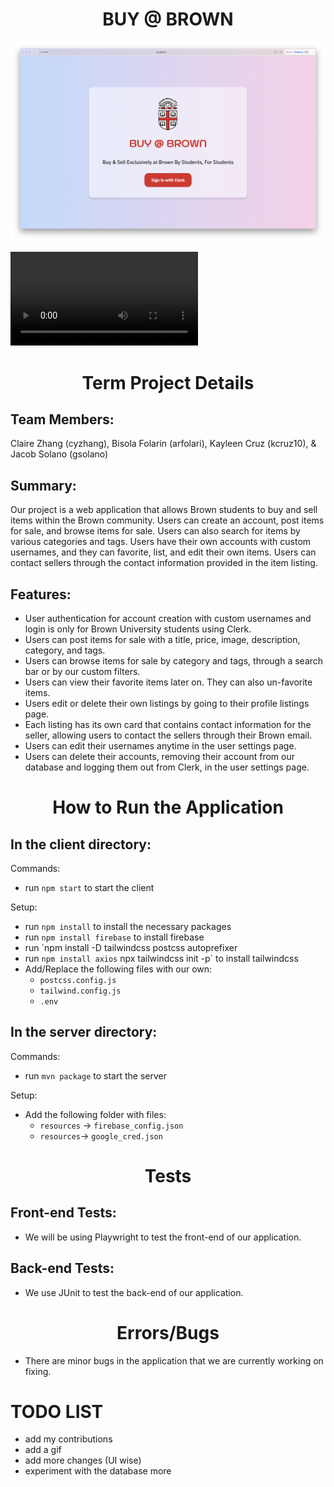 
# <div align='center'> BUY @ BROWN </div>

![Alt Text](images/BuyAtBrownLoginScreen.png)

![Demo Video](images/BuyAtBrownDemoVideo.mp4)

# <div align='center'> Term Project Details </div>

## Team Members: 
Claire Zhang (cyzhang), 
Bisola Folarin (arfolari), Kayleen Cruz (kcruz10), & Jacob Solano (gsolano)

## Summary:
Our project is a web application that allows Brown students to buy and sell items within the Brown community. Users can create an account, post items for sale, and browse items for sale. Users can also search for items by various categories and tags. Users have their own accounts with custom usernames, and they can favorite, list, and edit their own items. Users can contact sellers through the contact information provided in the item listing.

## Features:
- User authentication for account creation with custom usernames and login is only for Brown University students using Clerk. 
- Users can post items for sale with a title, price, image, description, category, and tags.
- Users can browse items for sale by category and tags, through a search bar or by our custom filters.
- Users can view their favorite items later on. They can also un-favorite items.
- Users edit or delete their own listings by going to their profile listings page. 
- Each listing has its own card that contains contact information for the seller, allowing users to contact the sellers through their Brown email. 
- Users can edit their usernames anytime in the user settings page. 
- Users can delete their accounts, removing their account from our database and logging them out from Clerk, in the user settings page.

# <div align='center'> How to Run the Application </div>

## In the client directory: 
Commands:
- run `npm start` to start the client

Setup:
- run `npm install` to install the necessary packages
- run `npm install firebase` to install firebase 
- run `npm install -D tailwindcss postcss autoprefixer
- run `npm install axios`
npx tailwindcss init -p` to install tailwindcss
- Add/Replace the following files with our own: 
    - `postcss.config.js`
    - `tailwind.config.js`
    - `.env`

## In the server directory:
Commands:
- run `mvn package` to start the server

Setup:
- Add the following folder with files: 
    - `resources`
        -> `firebase_config.json`
   - `resources`-> `google_cred.json`

# <div align='center'> Tests </div>
## Front-end Tests:
- We will be using Playwright to test the front-end of our application.

## Back-end Tests:
- We use JUnit to test the back-end of our application.

# <div align='center'> Errors/Bugs </div>
- There are minor bugs in the application that we are currently working on fixing.

# TODO LIST 
- add my contributions
- add a gif
- add more changes (UI wise)
- experiment with the database more
  

